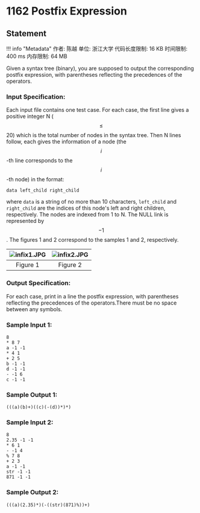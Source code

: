 
# 1162 Postfix Expression

## Statement

!!! info "Metadata"
    作者: 陈越
    单位: 浙江大学
    代码长度限制: 16 KB
    时间限制: 400 ms
    内存限制: 64 MB

Given a syntax tree (binary), you are supposed to output the corresponding postfix expression, with parentheses reflecting the precedences of the operators.

### Input Specification:

Each input file contains one test case. For each case, the first line gives a positive integer N ($$\le$$ 20) which is the total number of nodes in the syntax tree. Then N lines follow, each gives the information of a node (the $$i$$-th line corresponds to the $$i$$-th node) in the format:
```
data left_child right_child
```
where `data` is a string of no more than 10 characters, `left_child` and `right_child` are the indices of this node's left and right children, respectively. The nodes are indexed from 1 to N. The NULL link is represented by $$-1$$. The figures 1 and 2 correspond to the samples 1 and 2, respectively.


| ![infix1.JPG](~/4d1c4a98-33cc-45ff-820f-c548845681ba.JPG) | ![infix2.JPG](~/b5a3c36e-91ad-494a-8853-b46e1e8b60cc.JPG) | 
|:--------:|:--------:| 
| Figure 1| Figure 2| 


### Output Specification:

For each case, print in a line the postfix expression, with parentheses reflecting the precedences of the operators.There must be no space between any symbols.

### Sample Input 1:
```plaintext
8
* 8 7
a -1 -1
* 4 1
+ 2 5
b -1 -1
d -1 -1
- -1 6
c -1 -1
```

### Sample Output 1:
```plaintext
(((a)(b)+)((c)(-(d))*)*)
```

### Sample Input 2:
```plaintext
8
2.35 -1 -1
* 6 1
- -1 4
% 7 8
+ 2 3
a -1 -1
str -1 -1
871 -1 -1
```

### Sample Output 2:
```plaintext
(((a)(2.35)*)(-((str)(871)%))+)
```


